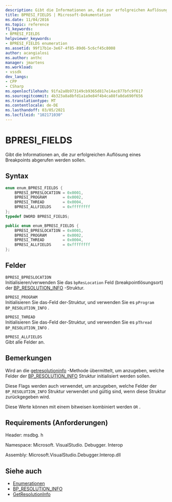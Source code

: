 ```yaml
---
description: Gibt die Informationen an, die zur erfolgreichen Auflösung eines Breakpoints abgerufen werden sollen.
title: BPRESI_FIELDS | Microsoft-Dokumentation
ms.date: 11/04/2016
ms.topic: reference
f1_keywords:
- BPRESI_FIELDS
helpviewer_keywords:
- BPRESI_FIELDS enumeration
ms.assetid: 99f17b1e-3e67-4f85-89d6-5c6cf45c8008
author: acangialosi
ms.author: anthc
manager: jmartens
ms.workload:
- vssdk
dev_langs:
- CPP
- CSharp
ms.openlocfilehash: 91fa2a8b973149cb9365d817e14ac877bfc9f617
ms.sourcegitcommit: 4b323a8a8bfd1a1a9e84f4b4ca88fa8da690f656
ms.translationtype: MT
ms.contentlocale: de-DE
ms.lasthandoff: 03/05/2021
ms.locfileid: "102171030"
---
```

# <a name="bpresi_fields"></a>BPRESI_FIELDS
Gibt die Informationen an, die zur erfolgreichen Auflösung eines Breakpoints abgerufen werden sollen.

## <a name="syntax"></a>Syntax

```cpp
enum enum_BPRESI_FIELDS {
    BPRESI_BPRESLOCATION = 0x0001,
    BPRESI_PROGRAM       = 0x0002,
    BPRESI_THREAD        = 0x0004,
    BPRESI_ALLFIELDS     = 0xffffffff
};
typedef DWORD BPRESI_FIELDS;
```

```csharp
public enum enum_BPRESI_FIELDS {
    BPRESI_BPRESLOCATION = 0x0001,
    BPRESI_PROGRAM       = 0x0002,
    BPRESI_THREAD        = 0x0004,
    BPRESI_ALLFIELDS     = 0xffffffff
};
```

## <a name="fields"></a>Felder
`BPRESI_BPRESLOCATION`\
Initialisieren/verwenden Sie das `bpResLocation` Feld (breakpointlösungsort) der [BP_RESOLUTION_INFO](../../../extensibility/debugger/reference/bp-resolution-info.md) -Struktur.

`BPRESI_PROGRAM`\
Initialisieren Sie das-Feld der-Struktur, und verwenden Sie es `pProgram` `BP_RESOLUTION_INFO` .

`BPRESI_THREAD`\
Initialisieren Sie das-Feld der-Struktur, und verwenden Sie es `pThread` `BP_RESOLUTION_INFO` .

`BPRESI_ALLFIELDS`\
Gibt alle Felder an.

## <a name="remarks"></a>Bemerkungen
Wird an die [getresolutioninfo](../../../extensibility/debugger/reference/idebugbreakpointresolution2-getresolutioninfo.md) -Methode übermittelt, um anzugeben, welche Felder der [BP_RESOLUTION_INFO](../../../extensibility/debugger/reference/bp-resolution-info.md) Struktur initialisiert werden sollen.

Diese Flags werden auch verwendet, um anzugeben, welche Felder der `BP_RESOLUTION_INFO` Struktur verwendet und gültig sind, wenn diese Struktur zurückgegeben wird.

Diese Werte können mit einem bitweisen kombiniert werden `OR` .

## <a name="requirements"></a>Requirements (Anforderungen)
Header: msdbg. h

Namespace: Microsoft. VisualStudio. Debugger. Interop

Assembly: Microsoft.VisualStudio.Debugger.Interop.dll

## <a name="see-also"></a>Siehe auch
- [Enumerationen](../../../extensibility/debugger/reference/enumerations-visual-studio-debugging.md)
- [BP_RESOLUTION_INFO](../../../extensibility/debugger/reference/bp-resolution-info.md)
- [GetResolutionInfo](../../../extensibility/debugger/reference/idebugbreakpointresolution2-getresolutioninfo.md)
